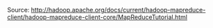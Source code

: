 Source: http://hadoop.apache.org/docs/current/hadoop-mapreduce-client/hadoop-mapreduce-client-core/MapReduceTutorial.html
